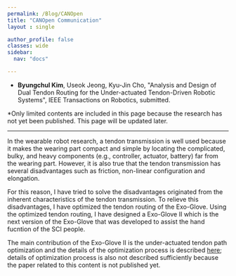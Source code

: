 ```yaml
---
permalink: /Blog/CANOpen
title: "CANOpen Communication"
layout : single

author_profile: false
classes: wide
sidebar:
  nav: "docs"

---
```


- **Byungchul Kim**, Useok Jeong, Kyu-Jin Cho, "Analysis and Design of Dual Tendon Routing for the Under-actuated Tendon-Driven Robotic Systems", IEEE Transactions on Robotics, submitted.


*Only limited contents are included in this page because the research has not yet been published. This page will be updated later.

---
In the wearable robot research, a tendon transmission is well used because it makes the wearing part compact and simple by locating the complicated, bulky, and heavy components (e.g., controller, actuator, battery) far from the wearing part. However, it is also true that the tendon transmission has several disadvantages such as friction, non-linear configuration and elongation. 

For this reason, I have tried to solve the disadvantages originated from the inherent characteristics of the tendon transmission. To relieve this disadvantages, I have optimized the tendon routing of the Exo-Glove. Using the optimized tendon routing, I have designed a Exo-Glove II which is the next version of the Exo-Glove that was developed to assist the hand fucntion of the SCI people. 

The main contribution of the Exo-Glove II is the under-actuated tendon path optimization and the details of the optimization process is described [here][TDUM]; details of optimization process is also not described sufficiently because the paper related to this content is not published yet.

[TDUM]: /researches/tdm